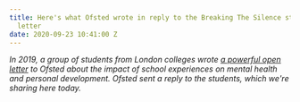 ```yaml
---
title: Here's what Ofsted wrote in reply to the Breaking The Silence students' open
  letter
date: 2020-09-23 10:41:00 Z
---
```


*In 2019, a group of students from London colleges wrote [a powerful open letter](https://www.statesofmind.org/journal/2020/09/16/students-ofsted-open-letter.html) to Ofsted about the impact of school experiences on mental health and personal development. Ofsted sent a reply to the students, which we're sharing here today.*


